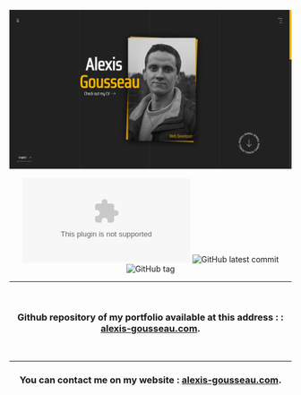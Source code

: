 <div align="center">

![Banner of the github account](./data/img/portfolio.jpg)

![Website fakesite.invalid](https://img.shields.io/website-up-down-green-red/http/www.alexis-gousseau.com)
![GitHub latest commit](https://badgen.net/github/last-commit/alexis-gss/portfolio?color=f3ae00)
![GitHub tag](https://img.shields.io/github/tag/alexis-gss/portfolio?color=f3ae00)


---

</br>

### Github repository of my portfolio available at this address :  : [alexis-gousseau.com](https://www.alexis-gousseau.com).

</br>

---

### You can contact me on my website : [alexis-gousseau.com](https://www.alexis-gousseau.com).

</div>